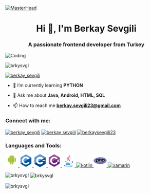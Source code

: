 [![MasterHead](https://repository-images.githubusercontent.com/588181932/e36ec678-7984-4cdd-8e4c-a3932772ff8e)](https://www.instagram.com/berkaysevgili23/)
<h1 align="center">Hi 👋, I'm Berkay Sevgili</h1>
<h3 align="center">A passionate frontend developer from Turkey</h3>
<img aling="right" alt = "Coding" width:"400" src="https://media.tenor.com/GfSX-u7VGM4AAAAM/coding.gif">

<p align="left"> <img src="https://komarev.com/ghpvc/?username=brkysvgl&label=Profile%20views&color=0e75b6&style=flat" alt="brkysvgl" /> </p>

<p align="left"> <a href="https://twitter.com/berkay_sevgili" target="blank"><img src="https://img.shields.io/twitter/follow/berkay_sevgili?logo=twitter&style=for-the-badge" alt="berkay_sevgili" /></a> </p>

- 🌱 I’m currently learning **PYTHON**

- 💬 Ask me about **Java, Android, HTML, SQL**

- 📫 How to reach me **berkay.sevgili23@gmail.com**

<h3 align="left">Connect with me:</h3>
<p align="left">
<a href="https://twitter.com/berkay_sevgili" target="blank"><img align="center" src="https://raw.githubusercontent.com/rahuldkjain/github-profile-readme-generator/master/src/images/icons/Social/twitter.svg" alt="berkay_sevgili" height="30" width="40" /></a>
<a href="https://linkedin.com/in/berkay sevgili" target="blank"><img align="center" src="https://raw.githubusercontent.com/rahuldkjain/github-profile-readme-generator/master/src/images/icons/Social/linked-in-alt.svg" alt="berkay sevgili" height="30" width="40" /></a>
<a href="https://instagram.com/berkaysevgili23" target="blank"><img align="center" src="https://raw.githubusercontent.com/rahuldkjain/github-profile-readme-generator/master/src/images/icons/Social/instagram.svg" alt="berkaysevgili23" height="30" width="40" /></a>
</p>

<h3 align="left">Languages and Tools:</h3>
<p align="left"> <a href="https://developer.android.com" target="_blank" rel="noreferrer"> <img src="https://raw.githubusercontent.com/devicons/devicon/master/icons/android/android-original-wordmark.svg" alt="android" width="40" height="40"/> </a> <a href="https://www.cprogramming.com/" target="_blank" rel="noreferrer"> <img src="https://raw.githubusercontent.com/devicons/devicon/master/icons/c/c-original.svg" alt="c" width="40" height="40"/> </a> <a href="https://www.w3schools.com/cpp/" target="_blank" rel="noreferrer"> <img src="https://raw.githubusercontent.com/devicons/devicon/master/icons/cplusplus/cplusplus-original.svg" alt="cplusplus" width="40" height="40"/> </a> <a href="https://www.w3schools.com/cs/" target="_blank" rel="noreferrer"> <img src="https://raw.githubusercontent.com/devicons/devicon/master/icons/csharp/csharp-original.svg" alt="csharp" width="40" height="40"/> </a> <a href="https://www.java.com" target="_blank" rel="noreferrer"> <img src="https://raw.githubusercontent.com/devicons/devicon/master/icons/java/java-original.svg" alt="java" width="40" height="40"/> </a> <a href="https://kotlinlang.org" target="_blank" rel="noreferrer"> <img src="https://www.vectorlogo.zone/logos/kotlinlang/kotlinlang-icon.svg" alt="kotlin" width="40" height="40"/> </a> <a href="https://www.php.net" target="_blank" rel="noreferrer"> <img src="https://raw.githubusercontent.com/devicons/devicon/master/icons/php/php-original.svg" alt="php" width="40" height="40"/> </a> <a href="https://dotnet.microsoft.com/apps/xamarin" target="_blank" rel="noreferrer"> <img src="https://raw.githubusercontent.com/detain/svg-logos/780f25886640cef088af994181646db2f6b1a3f8/svg/xamarin.svg" alt="xamarin" width="40" height="40"/> </a> </p>

<p><img align="left" src="https://github-readme-stats.vercel.app/api/top-langs?username=brkysvgl&show_icons=true&locale=en&layout=compact" alt="brkysvgl" /></p>

<p>&nbsp;<img align="center" src="https://github-readme-stats.vercel.app/api?username=brkysvgl&show_icons=true&locale=en" alt="brkysvgl" /></p>

<p><img align="center" src="https://github-readme-streak-stats.herokuapp.com/?user=brkysvgl&" alt="brkysvgl" /></p>
